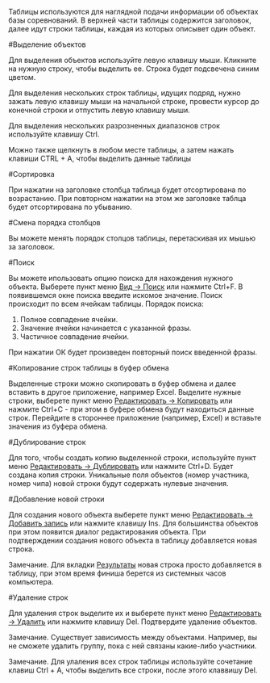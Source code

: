 Таблицы используются для наглядной подачи информации об объектах базы соревнований.
В верхней части таблицы содержится заголовок, далее идут строки таблицы, каждая из которых описывет один объект.


#Выделение объектов

Для выделения объектов используйте левую клавишу мыши. 
Кликните на нужную строку, чтобы выделить ее. Строка будет подсвечена синим цветом. 

Для выделения нескольких строк таблицы, идущих подряд, нужно зажать левую клавишу мыши на начальной строке, провести курсор до конечной строки и отпустить левую клавишу мыши.

Для выделения нескольких разрозненных диапазонов строк используйте клавишу Ctrl.

Можно также щелкнуть в любом месте таблицы, а затем нажать клавиши CTRL + A, чтобы выделить данные таблицы

#Сортировка

При нажатии на заголовке столбца таблица будет отсортирована по возрастанию. При повторном нажатии на этом же заголовке таблца будет отсортирована по убыванию.


#Смена порядка столбцов

Вы можете менять порядок столцов таблицы, перетаскивая их мышью за заголовок.

#Поиск

Вы можете ипользовать опцию поиска для нахождения нужного объекта. Выберете пункт меню [Вид -> Поиск](TODO) или нажмите Ctrl+F.
В появившемся окне поиска введите искомое значение. Поиск происходит по всем ячейкам таблицы.
Порядок поиска: 
1. Полное совпадение ячейки. 
2. Значение ячейки начинается с указанной фразы. 
3. Частичное совпадение ячейки.

При нажатии ОК будет произведен повторный поиск введенной фразы. 


#Копирование строк таблицы в буфер обмена

Выделенные строки можно скопировать в буфер обмена и далее вставить в другое приложение, например Excel.
Выделите нужные строки, выберете пункт меню [Редактировать -> Копировать](TODO) или нажмите Ctrl+C - при этом в буфере обмена будут находиться данные строк.
Перейдите в стороннее приложение (например, Excel) и вставьте значения из буфера обмена. 

#Дублирование строк

Для того, чтобы создать копию выделенной строки, используйте пункт меню [Редактировать -> Дублировать](TODO) или нажмите Ctrl+D.
Будет создана копия строки. Уникальные поля объектов (номер участника, номер чипа) новой строки будут содержать нулевые значения.

#Добавление новой строки

Для создания нового объекта выберете пункт меню [Редактировать -> Добавить запись](TODO) или нажмите клавишу Ins.
Для большинства объектов при этом появится диалог редактирования объекта. При подтверждении создания нового объекта в таблицу добавляется новая строка.

Замечание. Для вкладки [Результаты](TODO) новая строка просто добавляется в таблицу, при этом время финиша берется из системных часов компьютера.

#Удаление строк 

Для удаления строк выделите их и выберете пункт меню [Редактировать -> Удалить](TODO) или нажмите клавишу Del.
Подтвердите удаление объектов.

Замечание. Существует зависимость между объектами. Например, вы не сможете удалить группу, пока с ней связаны какие-либо участники.

Замечание. Для улаления всех строк таблицы используйте сочетание клавиш Ctrl + A, чтобы выделить все строки, после этого клаввишу Del.